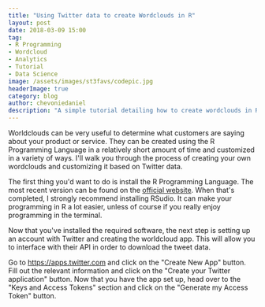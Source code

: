 ```yaml
---
title: "Using Twitter data to create Wordclouds in R"
layout: post
date: 2018-03-09 15:00
tag:
- R Programming
- Wordcloud
- Analytics
- Tutorial
- Data Science
image: /assets/images/st3favs/codepic.jpg
headerImage: true
category: blog
author: chevoniedaniel
description: "A simple tutorial detailing how to create wordclouds in R from Twitter data."
---
```


Worldclouds can be very useful to determine what customers are saying about your product or service. They can be created using the R Programming Language in a relatively short amount of time and customized in a variety of ways. I'll walk you through the process of creating your own wordclouds and customizing it based on Twitter data.

The first thing you'd want to do is install the R Programming Language. The most recent version can be found on the [official website](https://cran.r-project.org/). When that's completed, I strongly recommend installing RSudio. It can make your programming in R a lot easier, unless of course if you really enjoy programming in the terminal.

Now that you've installed the required software, the next step is setting up an account with Twitter and creating the worldcloud app. This will allow you to interface with their API in order to download the tweet data.

Go to https://apps.twitter.com and click on the "Create New App" button. Fill out the relevant information and click on the "Create your Twitter application" button. Now that you have the app set up, head over to the "Keys and Access Tokens" section and click on the "Generate my Access Token" button.